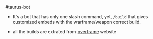 #taurus-bot
- It's a bot that has only one slash command, yet, `/build` that gives customized embeds with the warframe/weapon correct build.

- all the builds are extrated from [overframe](https://overframe.gg/) website
